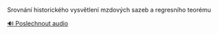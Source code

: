 
Srovnání historického vysvětlení mzdových sazeb a regresního teorému

[🔊 Poslechnout audio](/data/7-paragraphs/audio/chapter_109/para_005-Srovnn-historickho-vysvtlen-mzdovch-sazeb-a.mp3)
